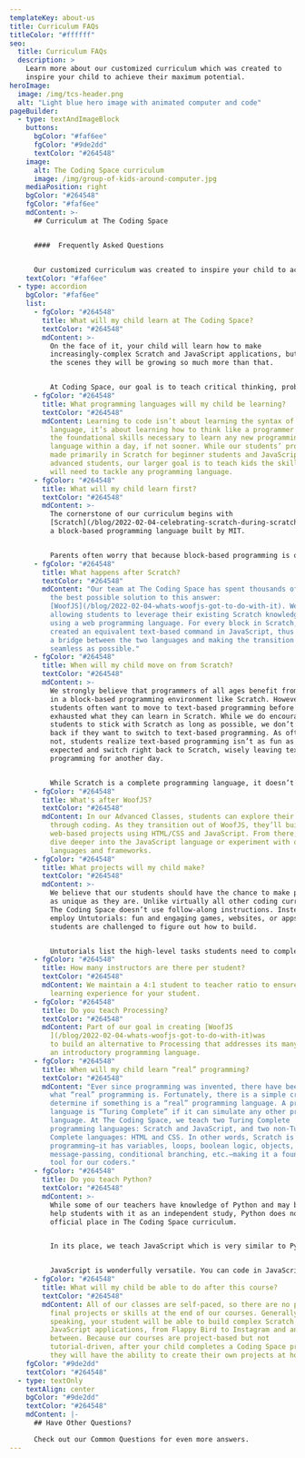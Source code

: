 ```yaml
---
templateKey: about-us
title: Curriculum FAQs
titleColor: "#ffffff"
seo:
  title: Curriculum FAQs
  description: >
    Learn more about our customized curriculum which was created to
    inspire your child to achieve their maximum potential.
heroImage:
  image: /img/tcs-header.png
  alt: "Light blue hero image with animated computer and code"
pageBuilder:
  - type: textAndImageBlock
    buttons:
      bgColor: "#faf6ee"
      fgColor: "#9de2dd"
      textColor: "#264548"
    image:
      alt: The Coding Space curriculum
      image: /img/group-of-kids-around-computer.jpg
    mediaPosition: right
    bgColor: "#264548"
    fgColor: "#faf6ee"
    mdContent: >-
      ## Curriculum at The Coding Space


      ####  Frequently Asked Questions


      Our customized curriculum was created to inspire your child to achieve their maximum potential. This student-centered approach combines project-based learning with unique platforms like WoofJS to create a totally personalized education experience, allowing students to be challenged at their individual level and pace. Want to know more? Check out the answers to some of our most commonly asked curriculum questions.
    textColor: "#faf6ee"
  - type: accordion
    bgColor: "#faf6ee"
    list:
      - fgColor: "#264548"
        title: What will my child learn at The Coding Space?
        textColor: "#264548"
        mdContent: >-
          On the face of it, your child will learn how to make
          increasingly-complex Scratch and JavaScript applications, but behind
          the scenes they will be growing so much more than that.


          At Coding Space, our goal is to teach critical thinking, problem solving, and to instill a life-long love of learning, building, creating, and growing. We help students develop grit and intellectual confidence, two character strengths that will aid students greatly in other STEM (science, technology, engineering, and math) subjects. Our students learn the thought patterns and mindsets of programmers, including modeling, debugging, sequential thinking, top-down design, the design processes, test-driven development, and more.
      - fgColor: "#264548"
        title: What programming languages will my child be learning?
        textColor: "#264548"
        mdContent: Learning to code isn’t about learning the syntax of a particular
          language, it’s about learning how to think like a programmer and have
          the foundational skills necessary to learn any new programming
          language within a day, if not sooner. While our students’ projects are
          made primarily in Scratch for beginner students and JavaScript for
          advanced students, our larger goal is to teach kids the skills they
          will need to tackle any programming language.
      - fgColor: "#264548"
        title: What will my child learn first?
        textColor: "#264548"
        mdContent: >-
          The cornerstone of our curriculum begins with
          [Scratch](/blog/2022-02-04-celebrating-scratch-during-scratchweek),
          a block-based programming language built by MIT.


          Parents often worry that because block-based programming is quicker to start coding, it is less educational than text-based programming. It’s actually the opposite! Learning the syntax of a programming language is a tedious and rote task that doesn’t engage students’ critical thinking skills. Block-based programming skips directly to the difficult part of coding: formulating one’s ideas into a logical sequence of steps.
      - fgColor: "#264548"
        title: What happens after Scratch?
        textColor: "#264548"
        mdContent: "Our team at The Coding Space has spent thousands of hours creating
          the best possible solution to this answer:
          [WoofJS](/blog/2022-02-04-whats-woofjs-got-to-do-with-it). We developed WoofJS as an intermediate step,
          allowing students to leverage their existing Scratch knowledge while
          using a web programming language. For every block in Scratch, we
          created an equivalent text-based command in JavaScript, thus creating
          a bridge between the two languages and making the transition as
          seamless as possible."
      - fgColor: "#264548"
        title: When will my child move on from Scratch?
        textColor: "#264548"
        mdContent: >-
          We strongly believe that programmers of all ages benefit from starting
          in a block-based programming environment like Scratch. However,
          students often want to move to text-based programming before they’ve
          exhausted what they can learn in Scratch. While we do encourage
          students to stick with Scratch as long as possible, we don’t hold kids
          back if they want to switch to text-based programming. As often as
          not, students realize text-based programming isn’t as fun as they
          expected and switch right back to Scratch, wisely leaving text-based
          programming for another day.


          While Scratch is a complete programming language, it doesn’t have nearly as many features as JavaScript, HTML and CSS. When a student’s Scratch projects go beyond a couple hundred blocks of code, it’s about time to move to JavaScript through WoofJS. There they can learn to use arrays, functions that return values, first-class functions, variable scoping, functional programming principles, and much more.
      - fgColor: "#264548"
        title: What's after WoofJS?
        textColor: "#264548"
        mdContent: In our Advanced Classes, students can explore their creativity
          through coding. As they transition out of WoofJS, they’ll build
          web-based projects using HTML/CSS and JavaScript. From there, they can
          dive deeper into the JavaScript language or experiment with other
          languages and frameworks.
      - fgColor: "#264548"
        title: What projects will my child make?
        textColor: "#264548"
        mdContent: >-
          We believe that our students should have the chance to make projects
          as unique as they are. Unlike virtually all other coding curriculums,
          The Coding Space doesn’t use follow-along instructions. Instead, we
          employ Untutorials: fun and engaging games, websites, or apps that
          students are challenged to figure out how to build.


          Untutorials list the high-level tasks students need to complete the project, but intentionally leave out how to accomplish those tasks. Students develop strong grit, determination, and problem-solving skills by figuring out the rest via tinkering, Googling, asking a friend, and iterating towards a solution, all while developing deep insights and intuition of high-level concepts.
      - fgColor: "#264548"
        title: How many instructors are there per student?
        textColor: "#264548"
        mdContent: We maintain a 4:1 student to teacher ratio to ensure a personalized
          learning experience for your student.
      - fgColor: "#264548"
        title: Do you teach Processing?
        textColor: "#264548"
        mdContent: Part of our goal in creating [WoofJS
          ](/blog/2022-02-04-whats-woofjs-got-to-do-with-it)was
          to build an alternative to Processing that addresses its many flaws as
          an introductory programming language.
      - fgColor: "#264548"
        title: When will my child learn “real” programming?
        textColor: "#264548"
        mdContent: "Ever since programming was invented, there have been debates about
          what “real” programming is. Fortunately, there is a simple criteria to
          determine if something is a “real” programming language. A programming
          language is “Turing Complete” if it can simulate any other programming
          language. At The Coding Space, we teach two Turing Complete
          programming languages: Scratch and JavaScript, and two non-Turing
          Complete languages: HTML and CSS. In other words, Scratch is “real”
          programming—it has variables, loops, boolean logic, objects,
          message-passing, conditional branching, etc.—making it a foundational
          tool for our coders."
      - fgColor: "#264548"
        title: Do you teach Python?
        textColor: "#264548"
        mdContent: >-
          While some of our teachers have knowledge of Python and may be able to
          help students with it as an independent study, Python does not have an
          official place in The Coding Space curriculum.


          In its place, we teach JavaScript which is very similar to Python. However, it has one huge plus: it is the language of the web. As such, JavaScript is by far the most popular programming language [\[StackOverflow, 2019]](https://insights.stackoverflow.com/survey/2019). 


          JavaScript is wonderfully versatile. You can code in JavaScript on any device that can access the web, including phones, tablets, and Chromebooks. You can share your code via a simple link without requiring viewers to install software. JavaScript is designed for visual creations, such as websites, animations, and games. There are no core computer science concepts that students learn in Python that they don’t learn in JavaScript. And, with the largest and most active developer community, it continues to advance very quickly.
      - fgColor: "#264548"
        title: What will my child be able to do after this course?
        textColor: "#264548"
        mdContent: All of our classes are self-paced, so there are no predetermined
          final projects or skills at the end of our courses. Generally
          speaking, your student will be able to build complex Scratch and
          JavaScript applications, from Flappy Bird to Instagram and anything in
          between. Because our courses are project-based but not
          tutorial-driven, after your child completes a Coding Space project,
          they will have the ability to create their own projects at home.
    fgColor: "#9de2dd"
    textColor: "#264548"
  - type: textOnly
    textAlign: center
    bgColor: "#9de2dd"
    textColor: "#264548"
    mdContent: |-
      ## Have Other Questions?

      Check out our Common Questions for even more answers.
---
```


